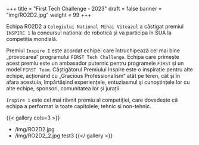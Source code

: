 +++
title = "First Tech Challenge - 2023"
draft = false
banner = "img/RO2D2.jpg"
weight = 99
+++

Echipa RO2D2 a `Colegiului National Mihai Viteazul` a câstigat premiul `INSPIRE 1` la concursul național de robotică și va participa în SUA la competiția mondială.

Premiul `Inspire I` este acordat echipei care întruchipează cel mai bine „provocarea“ programului `FIRST Tech Challenge`.
Echipa care primește acest premiu este un ambasador puternic pentru programele `FIRST` și un model `FIRST Team`.
Câștigătorul Premiului Inspire este o inspirație pentru alte echipe, acționând cu „Gracious Professionalism“ atât pe teren, cât și în afara acestuia, împărtăşind experiențele, entuziasmul și cunoștințele lor cu alte echipe, sponsori, comunitatea lor și jurații.

`Inspire 1` este cel mai râvnit premiu al competiției, care dovedește că echipa a performat la toate capitolele, tehnic si non-tehnic.

{{< gallery cols=3 >}}
- /img/RO2D2.jpg
- /img/RO2D2_2.jpg
  test3
{{</ gallery >}}

